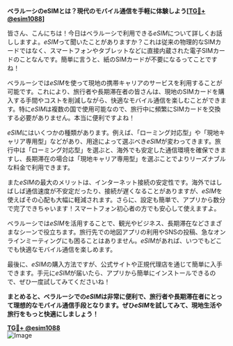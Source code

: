 **ベラルーシのeSIMとは？現代のモバイル通信を手軽に体験しよう[[TG💪+ @esim1088](https://t.me/s/esim1088)]**

皆さん、こんにちは！今日はベラルーシで利用できる*eSIM*について詳しくお話ししますよ。*eSIM*って聞いたことがありますか？これは従来の物理的なSIMカードではなく、スマートフォンやタブレットなどに直接内蔵された電子SIMカードのことなんです。簡単に言うと、紙のSIMカードが不要になるってことですね！

ベラルーシでは*eSIM*を使って現地の携帯キャリアのサービスを利用することが可能です。これにより、旅行者や長期滞在者の皆さんは、現地のSIMカードを購入する手間やコストを削減しながら、快適なモバイル通信を楽しむことができます。特に*eSIM*は複数の国で使用可能なので、旅行中に頻繁にSIMカードを交換する必要がありません。本当に便利ですよね！

*eSIM*にはいくつかの種類があります。例えば、「ローミング対応型」や「現地キャリア専用型」などがあり、用途によって選ぶべき*eSIM*が変わってきます。旅行中は「ローミング対応型」を選ぶと、海外でも安定した通信環境を確保できますし、長期滞在の場合は「現地キャリア専用型」を選ぶことでよりリーズナブルな料金で利用できます。

また*eSIM*の最大のメリットは、インターネット接続の安定性です。海外ではしばしば通信速度が不安定だったり、接続が遅くなることがありますが、*eSIM*を使えばその心配も大幅に軽減されます。さらに、設定も簡単で、アプリから数分で完了できちゃいます！スマートフォン初心者の方でも安心して使えますよ。

ベラルーシでは*eSIM*を活用することで、観光やビジネス、長期滞在などさまざまなシーンで役立ちます。旅行先での地図アプリの利用やSNSの投稿、急なオンラインミーティングにも困ることはありません。*eSIM*があれば、いつでもどこでも快適なモバイル通信を楽しめます。

最後に、*eSIM*の購入方法ですが、公式サイトや正規代理店を通じて簡単に入手できます。手元に*eSIM*が届いたら、アプリから簡単にインストールできるので、ぜひ一度試してみてくださいね！

**まとめると、ベラルーシでの*eSIM*は非常に便利で、旅行者や長期滞在者にとって理想的なモバイル通信手段となります。ぜひ*eSIM*を試してみて、現地生活や旅行をもっと快適にしましょう！**

**[TG💪+ @esim1088](https://t.me/s/esim1088)**  
![Image](https://i.postimg.cc/Y0z9fWf4/image.png)